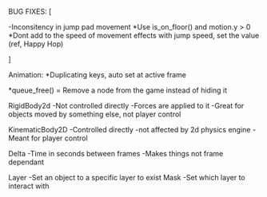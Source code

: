 

BUG FIXES:
[

-Inconsitency in jump pad movement
*Use is_on_floor() and motion.y > 0
*Dont add to the speed of movement effects with jump speed, set the value (ref, Happy Hop)

]

Animation:
*Duplicating keys, auto set at active frame

*queue_free() = Remove a node from the game instead of hiding it

RigidBody2d
-Not controlled directly
-Forces are applied to it
-Great for objects moved by something else, not player control

KinematicBody2D
-Controlled directly
-not affected by 2d physics engine 
-Meant for player control

Delta
-Time in seconds between frames
-Makes things not frame dependant

Layer
-Set an object to a specific layer to exist
Mask
-Set which layer to interact with




